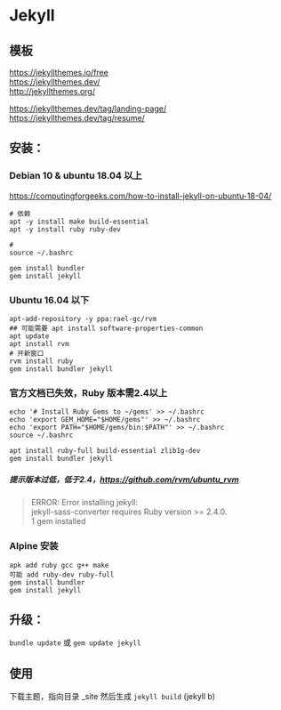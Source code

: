 # Jekyll 

## 模板
https://jekyllthemes.io/free   
https://jekyllthemes.dev/   
http://jekyllthemes.org/  

https://jekyllthemes.dev/tag/landing-page/   
https://jekyllthemes.dev/tag/resume/  

## 安装：  

### Debian 10 & ubuntu 18.04 以上
https://computingforgeeks.com/how-to-install-jekyll-on-ubuntu-18-04/    

```
# 依赖
apt -y install make build-essential    
apt -y install ruby ruby-dev    

# 
source ~/.bashrc   

gem install bundler   
gem install jekyll    
```

### Ubuntu 16.04 以下

```
apt-add-repository -y ppa:rael-gc/rvm
## 可能需要 apt install software-properties-common
apt update
apt install rvm
# 开新窗口
rvm install ruby
gem install bundler jekyll
```


### 官方文档已失效，Ruby 版本需2.4以上 

```
echo '# Install Ruby Gems to ~/gems' >> ~/.bashrc
echo 'export GEM_HOME="$HOME/gems"' >> ~/.bashrc
echo 'export PATH="$HOME/gems/bin:$PATH"' >> ~/.bashrc
source ~/.bashrc

apt install ruby-full build-essential zlib1g-dev
gem install bundler jekyll
```
##### 提示版本过低，低于2.4，https://github.com/rvm/ubuntu_rvm

> ERROR:  Error installing jekyll:   
>	jekyll-sass-converter requires Ruby version >= 2.4.0.    
> 1 gem installed    

### Alpine 安装

```
apk add ruby gcc g++ make 
可能 add ruby-dev ruby-full
gem install bundler   
gem install jekyll  
```



## 升级：

`bundle update` 或 `gem update jekyll`    

## 使用

下载主题，指向目录 _site 然后生成 `jekyll build` (jekyll b)  


